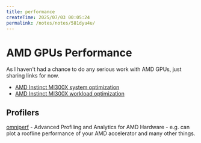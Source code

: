 ```yaml
---
title: performance
createTime: 2025/07/03 00:05:24
permalink: /notes/notes/581dyu4u/
---
```

# AMD GPUs Performance

As I haven't had a chance to do any serious work with AMD GPUs, just sharing links for now.

- [AMD Instinct MI300X system optimization](https://rocm.docs.amd.com/en/latest/how-to/system-optimization/mi300x.html)
- [AMD Instinct MI300X workload optimization](https://rocm.docs.amd.com/en/latest/how-to/tuning-guides/mi300x/workload.html)

## Profilers

[omniperf](https://github.com/ROCm/omniperf) - Advanced Profiling and Analytics for AMD Hardware - e.g. can plot a roofline performance of your AMD accelerator and many other things.
